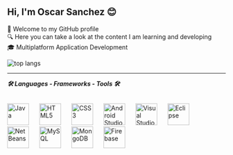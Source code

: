 <!-- ![image](https://github.com/user-attachments/assets/8a955276-e7ac-4a07-91a8-30c359f450d0) -->
## Hi, I'm Oscar Sanchez 😊
👋 Welcome to my GitHub profile
<br>
🔍 Here you can take a look at the content I am learning and developing
<br>
🎓 Multiplatform Application Development

<img alt="top langs" src="https://github-readme-stats.vercel.app/api/top-langs/?username=OscarGitHub102&exclude_repo=Web&layout=donut&hide_border=true&text_color=000000"> 
<!-- <img alt="top langs donut" width="45%" src="https://github-readme-stats.vercel.app/api/top-langs/?username=OscarGitHub102&exclude_repo=Web&layout=compact&hide_border=true&text_color=000000"> -->
<!-- &exclude_repo=JAVA,PSP -->
<!-- &hide=JAVA,PSP -->

<hr>

<strong><em>🛠️ Languages - Frameworks - Tools 🛠️</em></strong>
<br><br>

<!--
  <a href="https://skillicons.dev">
    <img src="https://skillicons.dev/icons?i=java,html,css&theme=dark" />
    <img src="https://skillicons.dev/icons?i=androidstudio,vscode,eclipse&theme=dark" />
    <img src="https://skillicons.dev/icons?i=mongodb,mysql&theme=dark" />
    <img src="https://skillicons.dev/icons?i=firebase&theme=dark" />
    <!-- &perline=3 -->
  </a>

<!--
<div align="left">
  <img src="https://raw.githubusercontent.com/devicons/devicon/master/icons/java/java-original.svg" alt="Java" width="50" height="50" style="margin-right: 20px;"/>
  <img src="https://raw.githubusercontent.com/devicons/devicon/master/icons/html5/html5-original.svg" alt="HTML5" width="50" height="50" style="margin-right: 20px;"/>
  <img src="https://raw.githubusercontent.com/devicons/devicon/master/icons/css3/css3-original.svg" alt="CSS3" width="50" height="50" style="margin-right: 20px;"/>
  <img src="https://raw.githubusercontent.com/devicons/devicon/master/icons/androidstudio/androidstudio-original.svg" alt="Android Studio" width="50" height="50" style="margin-right: 20px;"/>
  <img src="https://raw.githubusercontent.com/devicons/devicon/master/icons/vscode/vscode-original.svg" alt="Visual Studio Code" width="50" height="50" style="margin-right: 20px;"/>
  <img src="https://cdn.jsdelivr.net/gh/devicons/devicon@latest/icons/eclipse/eclipse-original.svg" alt="Eclipse" width="50" height="50" style="margin-right: 20px;"/>
  <img src="https://upload.wikimedia.org/wikipedia/commons/9/98/Apache_NetBeans_Logo.svg" alt="NetBeans" width="50" height="50" style="margin-right: 20px;"/>
  <img src="https://cdn.jsdelivr.net/gh/devicons/devicon@latest/icons/mysql/mysql-original.svg" alt="MySQL" width="50" height="50" style="margin-right: 20px;"/>
  <img src="https://cdn.jsdelivr.net/gh/devicons/devicon@latest/icons/mongodb/mongodb-original.svg" alt="MongoDB" width="50" height="50" style="margin-right: 20px;"/>
  <img src="https://cdn.jsdelivr.net/gh/devicons/devicon@latest/icons/firebase/firebase-original.svg" alt="Firebase" width="50" height="50" style="margin-right: 20px;"/>  
</div>
-->

<div align="left">
  <img src="https://cdn.jsdelivr.net/gh/devicons/devicon@latest/icons/java/java-original-wordmark.svg" alt="Java" width="50" height="50" style="margin-right: 20px;"/>
  <img src="https://cdn.jsdelivr.net/gh/devicons/devicon@latest/icons/html5/html5-original-wordmark.svg" alt="HTML5" width="50" height="50" style="margin-right: 20px;"/>
  <img src="https://cdn.jsdelivr.net/gh/devicons/devicon@latest/icons/css3/css3-original-wordmark.svg" alt="CSS3" width="50" height="50" style="margin-right: 20px;"/>
  <img src="https://cdn.jsdelivr.net/gh/devicons/devicon@latest/icons/androidstudio/androidstudio-original.svg" alt="Android Studio" width="50" height="50" style="margin-right: 20px;"/>
  <img src="https://cdn.jsdelivr.net/gh/devicons/devicon@latest/icons/vscode/vscode-original.svg" alt="Visual Studio Code" width="50" height="50" style="margin-right: 20px;"/>
  <img src="https://cdn.jsdelivr.net/gh/devicons/devicon@latest/icons/eclipse/eclipse-original.svg" alt="Eclipse" width="50" height="50" style="margin-right: 20px;"/>
  <img src="https://upload.wikimedia.org/wikipedia/commons/9/98/Apache_NetBeans_Logo.svg" alt="NetBeans" width="50" height="50" style="margin-right: 20px;"/>
  <img src="https://cdn.jsdelivr.net/gh/devicons/devicon@latest/icons/mysql/mysql-original.svg" alt="MySQL" width="50" height="50" style="margin-right: 20px;"/>
  <img src="https://cdn.jsdelivr.net/gh/devicons/devicon@latest/icons/mongodb/mongodb-original.svg" alt="MongoDB" width="50" height="50" style="margin-right: 20px;"/>
  <img src="https://cdn.jsdelivr.net/gh/devicons/devicon@latest/icons/firebase/firebase-original.svg" alt="Firebase" width="50" height="50" style="margin-right: 20px;"/>  
</div>
          
<!--
> [!NOTE]  
> Highlights information that users should take into account, even when skimming.

> [!TIP]
> Optional information to help a user be more successful.

> [!IMPORTANT]  
> Crucial information necessary for users to succeed.

> [!WARNING]  
> Critical content demanding immediate user attention due to potential risks.

> [!CAUTION]
> Negative potential consequences of an action.
-->
